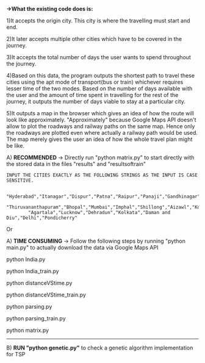 **->What the existing code does is:**

1)It accepts the origin city. This city is where the travelling must start and end.

2)It later accepts multiple other cities which have to be covered in the journey.
	
3)It accepts the total number of days the user wants to spend throughout the journey.
	
4)Based on this data, the program outputs the shortest path to travel these cities using the apt mode of transport(bus or train) whichever requires lesser time of the two modes. Based on the number of days available with the user and the amount of time spent in travelling for the rest of the journey, it outputs the number of days viable to stay at a particular city.
        
5)It outputs a map in the browser which gives an idea of how the route will look like approximately. "Approximately" because Google Maps API doesn't allow to plot the roadways and railway paths on the same map. Hence only the roadways are plotted even where actually a railway path would be used. The map merely gives the user an idea of how the whole travel plan might be like. 


A) **RECOMMENDED** -> Directly run "python matrix.py" to start directly with the stored data in the files "results" and "resultsoftrain"

    INPUT THE CITIES EXACTLY AS THE FOLLOWING STRINGS AS THE INPUT IS CASE SENSITIVE.

            "Hyderabad","Itanagar","Dispur","Patna","Raipur","Panaji","Gandhinagar","Chandigarh","Shimla","Srinagar","Ranchi","Bangalore",
            "Thiruvananthapuram","Bhopal","Mumbai","Imphal","Shillong","Aizawl","Kohima","Bhubaneshwar","Jaipur","Gangtok","Chennai",
            "Agartala","Lucknow","Dehradun","Kolkata","Daman and Diu","Delhi","Pondicherry"

Or

A) **TIME CONSUMING** -> Follow the following steps by running "python main.py" to actually download the data via Google Maps API

python India.py

python India_train.py

python distanceVStime.py

python distanceVStime_train.py

python parsing.py

python parsing_train.py

python matrix.py

--------------------------------------------------------------------

B) **RUN "python genetic.py"** to check a genetic algorithm implementation for TSP
